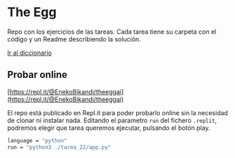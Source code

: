 # The Egg

Repo con los ejercicios de las tareas. Cada tarea tiene su carpeta con el código y un Readme describiendo la solución.

[Ir al diccionario](https://www.notion.so/5f0d36e27bb448149f07eca7ee5c2b49?v=3123ca19b70f451eb6e33877298a446f)

## Probar online
[https://repl.it/@EnekoBikandi/theeggai](https://repl.it/@EnekoBikandi/theeggai)

El repo está publicado en Repl.it para poder probarlo online sin la necesidad de clonar ni instalar nada. Editando el parametro `run` del fichero `.replit`, podremos elegir que tarea queremos ejecutar, pulsando el botón play.

```bash
language = "python"
run = "python3 ./tarea_22/app.py"
```